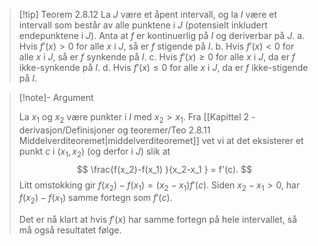 > [!tip] Teorem 2.8.12
>   La $J$ være et åpent intervall, og la $I$ være et intervall som består av alle punktene i $J$ (potensielt inkludert endepunktene i $J$). Anta at $f$ er kontinuerlig på $I$ og deriverbar på $J$.
>   a. Hvis $f'(x) > 0$ for alle $x$ i $J$, så er $f$ stigende på $I$.
>   b. Hvis $f'(x) < 0$ for alle $x$ i $J$, så er $f$ synkende på $I$.
>   c. Hvis $f'(x) \geq 0$ for alle $x$ i $J$, da er $f$ ikke-synkende på $I$.
>   d. Hvis $f'(x) \leq 0$ for alle $x$ i $J$, da er $f$ ikke-stigende på $I$.


> [!note]- Argument 
> 
> La $x_1$ og $x_2$ være punkter i $I$ med $x_2 > x_1$. Fra [[Kapittel 2 - derivasjon/Definisjoner og teoremer/Teo 2.8.11 Middelverditeoremet|middelverditeoremet]] vet vi at det eksisterer et punkt $c$ i $(x_1, x_2)$ (og derfor i $J$) slik at 
> $$
> \frac{f(x_2)-f(x_1) }{x_2-x_1 }  = f'(c).
> $$
> Litt omstokking gir $f(x_2) - f(x_1) = (x_2-x_1)f'(c)$. Siden $x_2-x_1>0$, har $f(x_2)-f(x_1)$ samme fortegn som $f'(c)$. 
> 
> Det er nå klart at hvis $f'(x)$ har samme fortegn på hele intervallet, så må også resultatet følge. 
> 